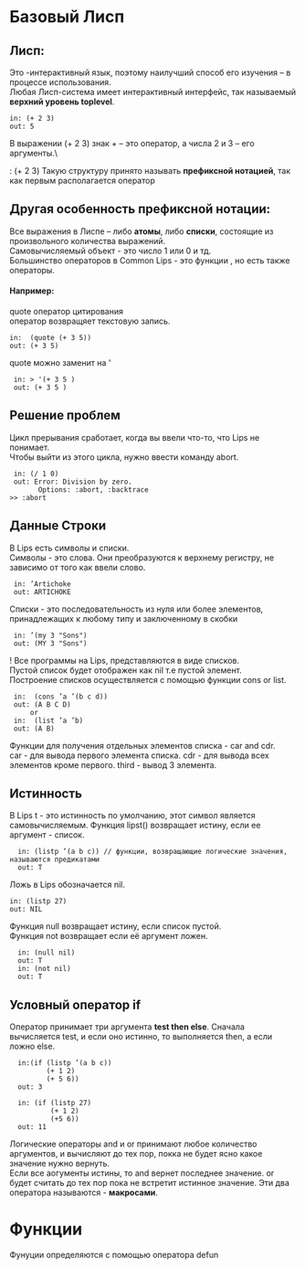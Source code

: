 #   Базовый Лисп 
## Лисп:
Это -интерактивный язык, поэтому наилучший способ его изучения –
в процессе использования. \
Любая Лисп-система имеет интерактивный
интерфейс, так называемый **верхний уровень __toplevel__**. 

    in: (+ 2 3)
    out: 5

В выражении (+ 2 3) знак + – это оператор, а числа 2 и 3 – его аргументы.\

: (+ 2 3) Такую структуру принято называть **префиксной нотацией**, так как первым располагается оператор

## Другая особенность префиксной нотации: 
Все выражения в Лиспе – либо **атомы**, либо **списки**, состоящие из произвольного количества выражений.\
Самовычисляемый объект - это число 1 или 0 и тд.\
Большинство операторов в Common Lips - это функции , но есть также операторы.
#### Например:
  quote  оператор цитирования \
  оператор возвращяет текстовую запись.
  
    in:  (quote (+ 3 5))
    out: (+ 3 5)
    
  quote можно заменит на '
     
     in: > '(+ 3 5 )
     out: (+ 3 5 )
     
 ## Решение проблем 
 Цикл прерывания сработает, когда вы ввели что-то, что Lips не понимает.\
 Чтобы выйти из этого цикла, нужно ввести команду abort.
 
     in: (/ 1 0)
     out: Error: Division by zero.
           Options: :abort, :backtrace
    >> :abort
 ## Данные  Строки 
 В Lips есть символы и списки.\
 Символы - это слова. Они преобразуются к верхнему регистру, не зависимо от того как ввели слово.
 
     in: ’Artichoke
     out: ARTICHOKE
 
 Списки - это последовательность из нуля или более элементов, принадлежащих к любому типу и заключенному в скобки 
 
     in: ’(my 3 "Sons")
     out: (MY 3 "Sons")
     
 ! Все программы на Lips, представляются в виде списков.\
 Пустой список будет отображен как nil т.е  пустой элемент.\
 Построение списков осуществляется с помощью функции cons or list.
 
     in:  (cons ’a ’(b c d))
     out: (A B C D)
         or
     in:  (list ’a ’b)
     out: (A B)
     
Функции для получения отдельных элементов списка - car and cdr.\
car - для вывода первого элемента списка. cdr - для вывода всех элементов кроме первого.
third - вывод 3 элемента.
## Истинность
 В Lips t - это истинность по умолчанию, этот символ является самовычисляемым.
 Функция lipst() возвращает истину, если ее аргумент - список.
    
      in: (listp ’(a b c)) // функции, возвращающие логические значения, называются предикатами
      out: T
     
 Ложь в Lips обозначается nil.
 
    in: (listp 27)
    out: NIL
    
  Функция null возвращает истину, если список пустой.\
  Функция not  возвращает если её аргумент ложен.
  
      in: (null nil)
      out: T
      in: (not nil)
      out: T
     
   ## Условный оператор if
  Оператор принимает три аргумента **test then else**. Сначала вычисляется test, и если оно  истинно, то выполняется then, а если ложно else.
  
      in:(if (listp ’(a b c))
             (+ 1 2)
             (+ 5 6))
      out: 3
      
      in: (if (listp 27)
              (+ 1 2)
              (+5 6))
      out: 11
  Логические операторы and и or  принимают любое количество аргументов, и вычисляют до тех пор, покка не будет ясно какое значение нужно вернуть.\
  Если все аогументы истины, то and вернет последнее значение. or будет считать до тех пор пока не встретит истинное значение. Эти два оператора называются - **макросами**. 
  # Функции 
  Фунуции определяются с помощью оператора defun
      
     
 

